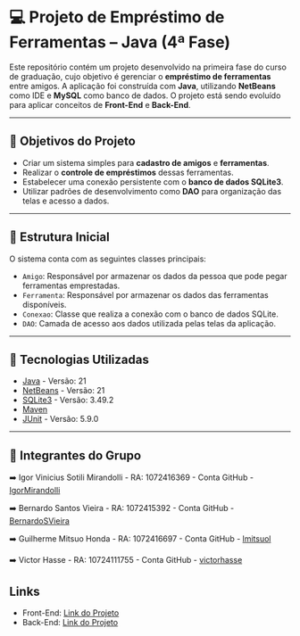 # 💻 Projeto de Empréstimo de Ferramentas – Java (4ª Fase)

Este repositório contém um projeto desenvolvido na primeira fase do curso de graduação, cujo objetivo é gerenciar o **empréstimo de ferramentas** entre amigos. A aplicação foi construída com **Java**, utilizando **NetBeans** como IDE e **MySQL** como banco de dados. O projeto está sendo evoluído para aplicar conceitos de **Front-End** e **Back-End**.

---

## 📌 Objetivos do Projeto

- Criar um sistema simples para **cadastro de amigos** e **ferramentas**.
- Realizar o **controle de empréstimos** dessas ferramentas.
- Estabelecer uma conexão persistente com o **banco de dados SQLite3**.
- Utilizar padrões de desenvolvimento como **DAO** para organização das telas e acesso a dados.

---

## 🧱 Estrutura Inicial

O sistema conta com as seguintes classes principais:

- `Amigo`: Responsável por armazenar os dados da pessoa que pode pegar ferramentas emprestadas.
- `Ferramenta`: Responsável por armazenar os dados das ferramentas disponíveis.
- `Conexao`: Classe que realiza a conexão com o banco de dados SQLite.
- `DAO`: Camada de acesso aos dados utilizada pelas telas da aplicação.

---

## 🚀 Tecnologias Utilizadas

- [Java](https://www.oracle.com/java/) - Versão: 21
- [NetBeans](https://netbeans.apache.org/) - Versão: 21
- [SQLite3](https://www.sqlite.org/index.html) - Versão: 3.49.2
- [Maven](https://maven.apache.org/)
- [JUnit](https://junit.org/) - Versão: 5.9.0

---

## 🧠 Integrantes do Grupo

➡️ Igor Vinicius Sotili Mirandolli - RA: 1072416369 - Conta GitHub - [IgorMirandolli](https://github.com/IgorMirandolli)

➡️ Bernardo Santos Vieira - RA: 1072415392 - Conta GitHub - [BernardoSVieira](https://github.com/BernardoSVieira)

➡️ Guilherme Mitsuo Honda - RA: 1072416697 - Conta GitHub - [lmitsuol](https://github.com/lmitsuol)

➡️ Victor Hasse - RA: 10724111755 - Conta GitHub - [victorhasse](https://github.com/victorhasse)

## Links

- Front-End: [Link do Projeto](https://github.com/IgorMirandolli/EmprestimoFerramentasDistribuidoFront-end/)
- Back-End: [Link do Projeto](https://github.com/IgorMirandolli/EmprestimoFerramentasDistribuidoBack-end)